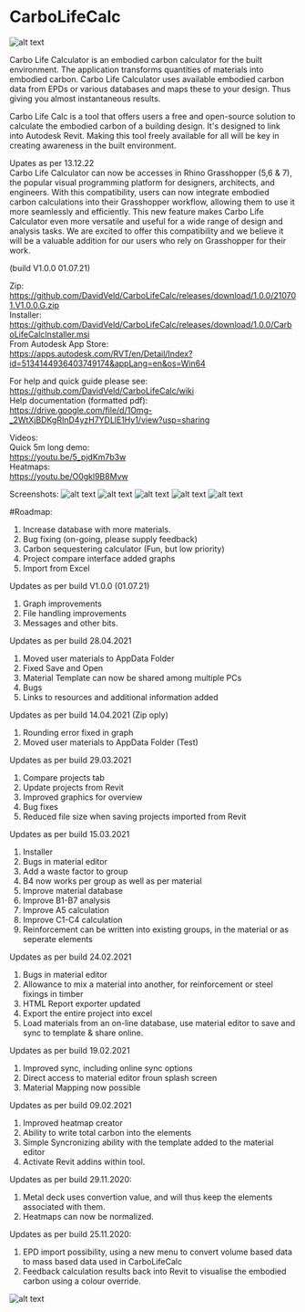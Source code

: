 # CarboLifeCalc



![alt text](https://www.davidveld.nl/img/carbocalc/LogoCLC.png)

Carbo Life Calculator is an embodied carbon calculator for the built environment. The application transforms quantities of materials into embodied carbon. Carbo Life Calculator uses available embodied carbon data from EPDs or various databases and maps these to your design. Thus giving you almost instantaneous results.

Carbo Life Calc is a tool that offers users a free and open-source solution to calculate the embodied carbon of a building design. It's designed to link into Autodesk Revit. Making this tool freely available for all will be key in creating awareness in the built environment.

Upates as per 13.12.22  
Carbo Life Calculator can now be accesses in Rhino Grasshopper (5,6 & 7), the popular visual programming platform for designers, architects, and engineers. With this compatibility, users can now integrate embodied carbon calculations into their Grasshopper workflow, allowing them to use it more seamlessly and efficiently. This new feature makes Carbo Life Calculator even more versatile and useful for a wide range of design and analysis tasks. We are excited to offer this compatibility and we believe it will be a valuable addition for our users who rely on Grasshopper for their work.

(build V1.0.0 01.07.21)  

Zip:  
https://github.com/DavidVeld/CarboLifeCalc/releases/download/1.0.0/210701.V1.0.0.G.zip  
Installer:  
https://github.com/DavidVeld/CarboLifeCalc/releases/download/1.0.0/CarboLifeCalcInstaller.msi  
From Autodesk App Store:  
https://apps.autodesk.com/RVT/en/Detail/Index?id=5134144936403749174&appLang=en&os=Win64  

For help and quick guide please see:  
https://github.com/DavidVeld/CarboLifeCalc/wiki  
Help documentation (formatted pdf):  
https://drive.google.com/file/d/1Omg-_2WtXjBDKgRInD4yzH7YDLlE1Hy1/view?usp=sharing  

Videos:  
Quick 5m long demo:  
https://youtu.be/5_pjdKm7b3w  
Heatmaps:  
https://youtu.be/O0gkl9B8Mvw  

Screenshots:
![alt text]([https://www.davidveld.nl/img/carbocalc/bim1.jpg](https://github.com/DavidVeld/CarboLifeCalc/blob/master/CarboLifeCalc/img/scr/screenshot1.png))
![alt text](https://www.davidveld.nl/img/carbocalc/CarboCalc1.png)
![alt text](https://www.davidveld.nl/img/carbocalc/CarboCalc2.png)
![alt text](https://www.davidveld.nl/img/carbocalc/CarboCalc3.png)
![alt text](https://www.davidveld.nl/img/carbocalc/CarboCalc4.png)

#Roadmap:
1. Increase database with more materials.
2. Bug fixing (on-going, please supply feedback)
3. Carbon sequestering calculator (Fun, but low priority)
4. Project compare interface added graphs
6. Import from Excel


Updates as per build V1.0.0 (01.07.21) 
1. Graph improvements
2. File handling improvements
3. Messages and other bits.


Updates as per build 28.04.2021
1. Moved user materials to AppData Folder
2. Fixed Save and Open 
3. Material Template can now be shared among multiple PCs
4. Bugs 
5. Links to resources and additional information added

Updates as per build 14.04.2021 (Zip oply)  
1. Rounding error fixed in graph   
2. Moved user materials to AppData Folder (Test)  

Updates as per build 29.03.2021
1. Compare projects tab  
2. Update projects from Revit  
3. Improved graphics for overview  
4. Bug fixes  
5. Reduced file size when saving projects imported from Revit  

Updates as per build 15.03.2021
1. Installer
2. Bugs in material editor 
3. Add a waste factor to group
4. B4 now works per group as well as per material
5. Improve material database
6. Improve B1-B7 analysis
7. Improve A5 calculation
8. Improve C1-C4 calculation
9. Reinforcement can be written into existing groups, in the material or as seperate elements

Updates as per build 24.02.2021  
1. Bugs in material editor  
2. Allowance to mix a material into another, for reinforcement or steel fixings in timber  
4. HTML Report exporter updated  
5. Export the entire project into excel  
6. Load materials from an on-line database, use material editor to save and sync to template & share online.   

Updates as per build 19.02.2021
1. Improved sync, including online sync options
2. Direct access to material editor froun splash screen
3. Material Mapping now possible

Updates as per build 09.02.2021
1. Improved heatmap creator
2. Ability to write total carbon into the elements
3. Simple Syncronizing ability with the template added to the material editor
4. Activate Revit addins within tool.

Updates as per build 29.11.2020:
1. Metal deck uses convertion value, and will thus keep the elements associated with them. 
2. Heatmaps can now be normalized.

Updates as per build 25.11.2020:
1. EPD import possibility, using a new menu to convert volume based data to mass based data used in CarboLifeCalc
2. Feedback calculation results back into Revit to visualise the embodied carbon using a colour override.

![alt text](https://www.davidveld.nl/img/carbocalc/DVLogo256.jpg)
